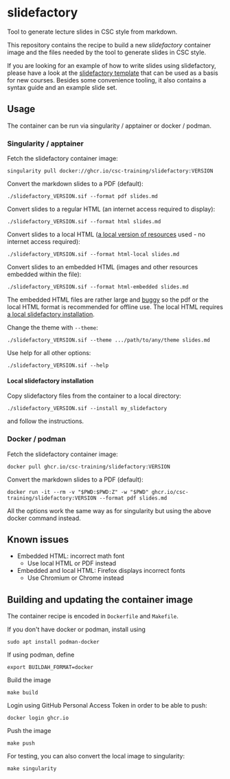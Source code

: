 # slidefactory

Tool to generate lecture slides in CSC style from markdown.

This repository contains the recipe to build a new *slidefactory* container
image and the files needed by the tool to generate slides in CSC style.

If you are looking for an example of how to write slides using slidefactory,
please have a look at the
[slidefactory template](https://github.com/csc-training/slidefactory-template)
that can be used as a basis for new courses. Besides some convenience tooling,
it also contains a syntax guide and an example slide set.


## Usage

The container can be run via singularity / apptainer or docker / podman.

### Singularity / apptainer

Fetch the slidefactory container image:

    singularity pull docker://ghcr.io/csc-training/slidefactory:VERSION

Convert the markdown slides to a PDF (default):

    ./slidefactory_VERSION.sif --format pdf slides.md

Convert slides to a regular HTML (an internet access required to display):

    ./slidefactory_VERSION.sif --format html slides.md

Convert slides to a local HTML ([a local version of resources](#local-slidefactory-installation) used - no internet access required):

    ./slidefactory_VERSION.sif --format html-local slides.md

Convert slides to an embedded HTML (images and other resources embedded within the file):

    ./slidefactory_VERSION.sif --format html-embedded slides.md

The embedded HTML files are rather large and [buggy](#known-issues) so
the pdf or the local HTML format is recommended for offline use.
The local HTML requires [a local slidefactory installation](#local-slidefactory-installation).

Change the theme with `--theme`:

    ./slidefactory_VERSION.sif --theme .../path/to/any/theme slides.md

Use help for all other options:

    ./slidefactory_VERSION.sif --help

#### Local slidefactory installation

Copy slidefactory files from the container to a local directory:

    ./slidefactory_VERSION.sif --install my_slidefactory

and follow the instructions.


### Docker / podman

Fetch the slidefactory container image:

    docker pull ghcr.io/csc-training/slidefactory:VERSION

Convert the markdown slides to a PDF (default):

    docker run -it --rm -v "$PWD:$PWD:Z" -w "$PWD" ghcr.io/csc-training/slidefactory:VERSION --format pdf slides.md

All the options work the same way as for singularity
but using the above docker command instead.


## Known issues

* Embedded HTML: incorrect math font
  * Use local HTML or PDF instead
* Embedded and local HTML: Firefox displays incorrect fonts
  * Use Chromium or Chrome instead


## Building and updating the container image

The container recipe is encoded in `Dockerfile` and `Makefile`.

If you don't have docker or podman, install using

    sudo apt install podman-docker

If using podman, define

    export BUILDAH_FORMAT=docker

Build the image

    make build

Login using GitHub Personal Access Token in order to be able to push:

    docker login ghcr.io

Push the image

    make push

For testing, you can also convert the local image to singularity:

    make singularity
